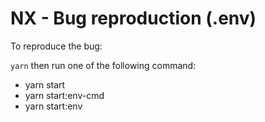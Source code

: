 # NX - Bug reproduction (.env)

To reproduce the bug:

`yarn` then run one of the following command:

- yarn start
- yarn start:env-cmd
- yarn start:env
